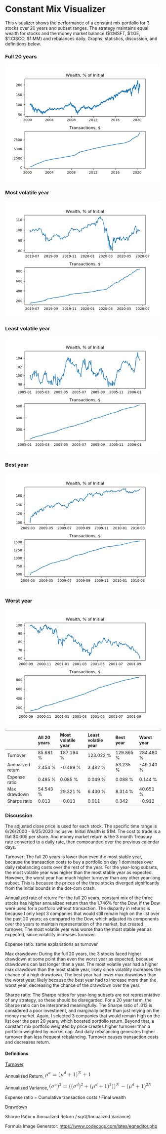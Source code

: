 # Constant Mix Visualizer

This visualizer shows the performance of a constant mix portfolio for 3 stocks over 20 years and subset ranges. The strategy maintains equal wealth for stocks and the money market balance ($1:MSFT, $1:GE, $1:CISCO, $1:MM) and rebalances daily. Graphs, statistics, discussion, and definitions below.

### Full 20 years
![Full 20](images/full_20.png) 

### Most volatile year
![Most Volatile](images/most_volatile.png) 

### Least volatile year
![Least Volatile](images/least_volatile.png) 

### Best year
![Best Year](images/best_year.png) 

### Worst year
![Worst Year](images/worst_year.png) 

|  | All 20 years| Most volatile year| Least volatile year | Best year | Worst year |
| :---------------- | :---------- | :------- | :-------- | :------- | :------- |
| Turnover | 85.681 % | 187.194 % | 123.022 % | 129.865 % | 284.480 % |
| Annualized return | 2.454 % | -0.499 % | 3.482 % | 53.235 % | -49.140 % |
| Expense ratio | 0.485 % | 0.085 % | 0.049 % | 0.088 % | 0.144 % | 
| Max drawdown | 54.543 % | 29.321 % | 6.430 % | 8.314 % | 40.651 % |
| Sharpe ratio | 0.013 | -0.013 | 0.011 | 0.342 | -0.912 |

### Discussion

The adjusted close price is used for each stock. The specific time range is 6/26/2000 - 6/25/2020 inclusive. Initial Wealth is $1M. The cost to trade is a flat $0.005 per share. And money market return is the 3 month Treasury rate converted to a daily rate, then compounded over the previous calendar days.

Turnover: The full 20 years is lower than even the most stable year, because the transaction costs to buy a portfolio on day 1 dominates over daily rebalancing costs over the rest of the year. For the year-long subsets, the most volatile year was higher than the most stable year as expected. However, the worst year had much higher turnover than any other year-long subset. This is because the prices of the three stocks diverged significantly from the initial bounds in the dot-com crash.  

Annualized rate of return: For the full 20 years, constant mix of the three stocks has higher annualized return than the 1.746% for the Dow, if the Dow were used for a portfolio without transaction. The disparity in returns is because I only kept 3 companies that would still remain high on the list over the past 20 years; as compared to the Dow, which adjusted its components over the years to maintain representation of the market, but created turnover. The most volatile year was worse than the most stable year as expected, since volatility increases turnover.

Expense ratio: same explanations as turnover

Max drawdown: During the full 20 years, the 3 stocks faced higher drawdown at some point than even the worst year as expected, because drawdowns can last longer than a year. The most volatile year had a higher max drawdown than the most stable year, likely since volatility increases the chance of a high drawdown. The best year had lower max drawdown than the worst year; likely because the best year had to increase more than the worst year, decreasing the chance of the drawdown over the year.

Sharpe ratio: The Sharpe ratios for year-long subsets are not representative of any strategy, so these should be disregarded. For a 20 year term, the Sharpe ratio can be interpreted meaningfully. The Sharpe ratio of .013 is considered a poor investment, and marginally better than just relying on the money market. Again, I selected 3 companies that would remain high on the list over the past 20 years, which boosted portfolio return. Beyond that, a constant mix portfolio weighted by price creates higher turnover than a portfolio weighted by market cap. And daily rebalancing generates higher turnover than less frequent rebalancing. Turnover causes transaction costs and decreases return. 

#### Definitions
[Turnover](https://www.investopedia.com/terms/a/annual-turnover.asp)

Annualized Return, ![Annualized Return](images/annualized_return.png) 

Annualized Variance, ![Annualized Variance](images/annualized_variance.png) 

Expense ratio = Cumulative transaction costs / Final wealth

[Drawdown](https://en.wikipedia.org/wiki/Drawdown_(economics))

Sharpe Ratio  = Annualized Return / sqrt(Annualized Variance)

Formula Image Generator: https://www.codecogs.com/latex/eqneditor.php
